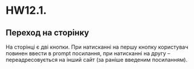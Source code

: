 # HW12.1.

## Переход на сторінку

На сторінці є дві кнопки. При натисканні на першу кнопку користувач повинен ввести в prompt посилання, при натисканні на другу – переадресовується на інший сайт (за раніше введеним посиланням).
